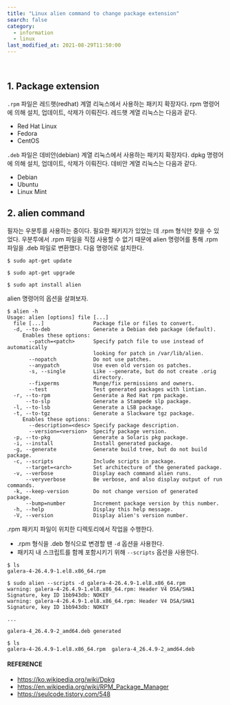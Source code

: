```yaml
---
title: "Linux alien command to change package extension"
search: false
category:
  - information
  - linux
last_modified_at: 2021-08-29T11:50:00
---
```


<br/>

## 1. Package extension

`.rpm` 파일은 레드햇(redhat) 계열 리눅스에서 사용하는 패키지 확장자다. rpm 명령어에 의해 설치, 업데이트, 삭제가 이뤄진다. 레드햇 계열 리눅스는 다음과 같다.

- Red Hat Linux
- Fedora
- CentOS

`.deb` 파일은 데비안(debian) 계열 리눅스에서 사용하는 패키지 확장자다. dpkg 명령어에 의해 설치, 업데이트, 삭제가 이뤄진다. 데비안 계열 리눅스는 다음과 같다.

- Debian
- Ubuntu
- Linux Mint

## 2. alien command

필자는 우분투를 사용하는 중이다. 필요한 패키지가 있었는 데 .rpm 형식만 찾을 수 있었다. 우분투에서 .rpm 파일을 직접 사용할 수 없기 때문에 alien 명령어를 통해 .rpm 파일을 .deb 파일로 변환했다. 다음 명령어로 설치한다.

```
$ sudo apt-get update

$ sudo apt-get upgrade

$ sudo apt install alien
```

alien 명령어의 옵션을 살펴보자. 

```
$ alien -h
Usage: alien [options] file [...]
  file [...]                Package file or files to convert.
  -d, --to-deb              Generate a Debian deb package (default).
     Enables these options:
       --patch=<patch>      Specify patch file to use instead of automatically
                            looking for patch in /var/lib/alien.
       --nopatch            Do not use patches.
       --anypatch           Use even old version os patches.
       -s, --single         Like --generate, but do not create .orig
                            directory.
       --fixperms           Munge/fix permissions and owners.
       --test               Test generated packages with lintian.
  -r, --to-rpm              Generate a Red Hat rpm package.
      --to-slp              Generate a Stampede slp package.
  -l, --to-lsb              Generate a LSB package.
  -t, --to-tgz              Generate a Slackware tgz package.
     Enables these options:
       --description=<desc> Specify package description.
       --version=<version>  Specify package version.
  -p, --to-pkg              Generate a Solaris pkg package.
  -i, --install             Install generated package.
  -g, --generate            Generate build tree, but do not build package.
  -c, --scripts             Include scripts in package.
      --target=<arch>       Set architecture of the generated package.
  -v, --verbose             Display each command alien runs.
      --veryverbose         Be verbose, and also display output of run commands.
  -k, --keep-version        Do not change version of generated package.
      --bump=number         Increment package version by this number.
  -h, --help                Display this help message.
  -V, --version             Display alien's version number.
```

.rpm 패키지 파일이 위치한 디렉토리에서 작업을 수행한다. 

- .rpm 형식을 .deb 형식으로 변경할 땐 `-d` 옵션을 사용한다.
- 패키지 내 스크립트를 함께 포함시키기 위해 `--scripts` 옵션을 사용한다.

```
$ ls
galera-4-26.4.9-1.el8.x86_64.rpm

$ sudo alien --scripts -d galera-4-26.4.9-1.el8.x86_64.rpm 
warning: galera-4-26.4.9-1.el8.x86_64.rpm: Header V4 DSA/SHA1 Signature, key ID 1bb943db: NOKEY
warning: galera-4-26.4.9-1.el8.x86_64.rpm: Header V4 DSA/SHA1 Signature, key ID 1bb943db: NOKEY

...

galera-4_26.4.9-2_amd64.deb generated

$ ls
galera-4-26.4.9-1.el8.x86_64.rpm  galera-4_26.4.9-2_amd64.deb
```

#### REFERENCE

- <https://ko.wikipedia.org/wiki/Dpkg>
- <https://en.wikipedia.org/wiki/RPM_Package_Manager>
- <https://seulcode.tistory.com/548>
